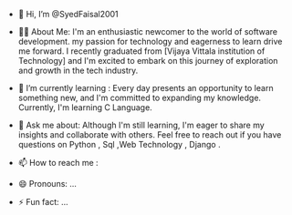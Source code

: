 - 👋 Hi, I’m @SyedFaisal2001
  
- 👀🚀 About Me:
     I'm an enthusiastic newcomer to the world of software development.
     my passion for technology and eagerness to learn drive me forward.
     I recently graduated from [Vijaya Vittala institution of Technology]
     and I'm excited to embark on this journey of exploration and growth in the tech industry.
    
- 🌱 I’m currently learning :
      Every day presents an opportunity to learn something new, and I'm committed to expanding my knowledge. Currently, I'm learning C Language.
  
- 💬 Ask me about:
  Although I'm still learning, I'm eager to share my insights and collaborate with others. Feel free to reach out if you have questions on Python , Sql ,Web Technology , Django .
  
- 📫 How to reach me :

  
- 😄 Pronouns: ...
  
- ⚡ Fun fact: ...

<!---
SyedFaisal2001/SyedFaisal2001 is a ✨ special ✨ repository because its `README.md` (this file) appears on your GitHub profile.
You can click the Preview link to take a look at your changes.
--->

